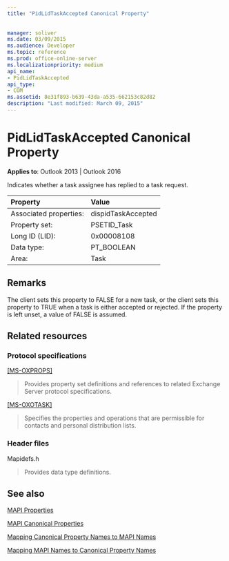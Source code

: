 ```yaml
---
title: "PidLidTaskAccepted Canonical Property"
 
 
manager: soliver
ms.date: 03/09/2015
ms.audience: Developer
ms.topic: reference
ms.prod: office-online-server
ms.localizationpriority: medium
api_name:
- PidLidTaskAccepted
api_type:
- COM
ms.assetid: 8e31f893-b639-43da-a535-662153c82d82
description: "Last modified: March 09, 2015"
---
```


# PidLidTaskAccepted Canonical Property

  
  
**Applies to**: Outlook 2013 | Outlook 2016 
  
Indicates whether a task assignee has replied to a task request.
  
|Property|Value|
|:-----|:-----|
|Associated properties:  <br/> |dispidTaskAccepted  <br/> |
|Property set:  <br/> |PSETID_Task  <br/> |
|Long ID (LID):  <br/> |0x00008108  <br/> |
|Data type:  <br/> |PT_BOOLEAN  <br/> |
|Area:  <br/> |Task  <br/> |
   
## Remarks

The client sets this property to FALSE for a new task, or the client sets this property to TRUE when a task is either accepted or rejected. If the property is left unset, a value of FALSE is assumed.
  
## Related resources

### Protocol specifications

[[MS-OXPROPS]](https://msdn.microsoft.com/library/f6ab1613-aefe-447d-a49c-18217230b148%28Office.15%29.aspx)
  
> Provides property set definitions and references to related Exchange Server protocol specifications.
    
[[MS-OXOTASK]](https://msdn.microsoft.com/library/55600ec0-6195-4730-8436-59c7931ef27e%28Office.15%29.aspx)
  
> Specifies the properties and operations that are permissible for contacts and personal distribution lists.
    
### Header files

Mapidefs.h
  
> Provides data type definitions.
    
## See also



[MAPI Properties](mapi-properties.md)
  
[MAPI Canonical Properties](mapi-canonical-properties.md)
  
[Mapping Canonical Property Names to MAPI Names](mapping-canonical-property-names-to-mapi-names.md)
  
[Mapping MAPI Names to Canonical Property Names](mapping-mapi-names-to-canonical-property-names.md)

